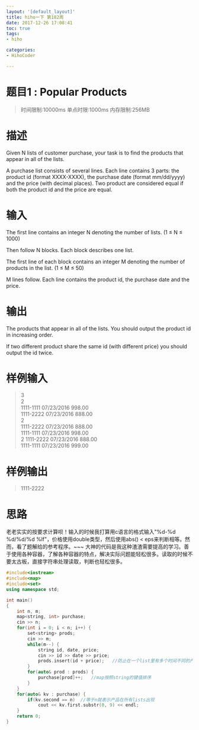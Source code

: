 ```yaml
---
layout: '[default_layout]'   
title: hiho一下 第182周          
date: 2017-12-26 17:08:41  
toc: true                  
tags:                        
- hiho

categories:                  
- HihoCoder

---
```

# 题目1 : Popular Products
>时间限制:10000ms
单点时限:1000ms
内存限制:256MB

# 描述
Given N lists of customer purchase, your task is to find the products that appear in all of the lists.

A purchase list consists of several lines. Each line contains 3 parts: the product id (format XXXX-XXXX), the purchase date (format mm/dd/yyyy) and the price (with decimal places). Two product are considered equal if both the product id and the price are equal.  
<!--more-->
# 输入
The first line contains an integer N denoting the number of lists. (1 ≤ N ≤ 1000)

Then follow N blocks. Each block describes one list.  

The first line of each block contains an integer M denoting the number of products in the list. (1 ≤ M ≤ 50)

M lines follow. Each line contains the product id, the purchase date and the price.  

# 输出
The products that appear in all of the lists. You should output the product id in increasing order.  

If two different product share the same id (with different price) you should output the id twice.  

# 样例输入
>3  
2  
1111-1111 07/23/2016 998.00  
1111-2222 07/23/2016 888.00  
2  
1111-2222 07/23/2016 888.00  
1111-1111 07/23/2016 998.00  
2 
1111-2222 07/23/2016 888.00  
1111-1111 07/23/2016 999.00  

# 样例输出
>1111-2222

# 思路
老老实实的按要求计算呗！输入的时候我打算用c语言的格式输入"%d-%d %d/%d/%d %lf"，价格使用double类型，然后使用abs() < eps来判断相等。然而，看了题解给的参考程序。~~~ 大神的代码是我这种渣渣需要提高的学习。善于使用各种容器，了解各种容器的特点，解决实际问题能轻松很多。读取的时候不要太古板，直接字符串处理读取，判断也轻松很多。

```C++
#include<iostream>
#include<map>
#include<set>
using namespace std;

int main()
{
    int n, m;
    map<string, int> purchase;
    cin >> n;
    for(int i = 0; i < n; i++) {
        set<string> prods;
        cin >> m;
        while(m--) {
            string id, date, price;
            cin >> id >> date >> price;
            prods.insert(id + price);   //防止在一个list里有多个时间不同的产品
        }
        for(auto& prod : prods) {
            purchase[prod]++;   //map按照string的键值排序
        }
    }
    for(auto& kv : purchase) {
        if(kv.second == n)  //等于n就表示产品在所有lists出现
            cout << kv.first.substr(0, 9) << endl;
    }
    return 0;
}
```



